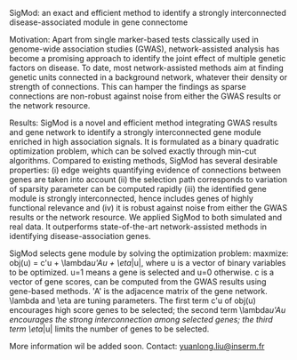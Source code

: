 SigMod: an exact and efficient method to identify a strongly interconnected disease-associated module in gene connectome

Motivation: Apart from single marker-based tests classically used in genome-wide association studies (GWAS), network-assisted analysis has become a promising approach to identify the joint effect of multiple genetic factors on disease. To date, most network-assisted methods aim at finding genetic units connected in a background network, whatever their density or strength of connections. This can hamper the findings as sparse connections are non-robust against noise from either the GWAS results or the network resource.

Results: SigMod is a novel and efficient method integrating GWAS results and gene network to identify a strongly interconnected gene module enriched in high association signals. It is formulated as a binary quadratic optimization problem, which can be solved exactly through min-cut algorithms. Compared to existing methods, SigMod has several desirable properties: (i) edge weights quantifying evidence of connections between genes are taken into account (ii) the selection path corresponds to variation of sparsity parameter can be computed rapidly (iii) the identified gene module is strongly interconnected, hence includes genes of highly functional relevance and (iv) it is robust against noise from either the GWAS results or the network resource. We applied SigMod to both simulated and real data. It outperforms state-of-the-art network-assisted methods in identifying disease-association genes.

SigMod selects gene module by solving the optimization problem: maxmize: obj(u) = c'u + \lambda*u'*A*u + \eta*|u|, where u is a vector of binary variables to be optimized. u=1 means a gene is selected and u=0 otherwise. c is a vector of gene scores, can be computed from the GWAS results using gene-based methods. 'A' is the adjacence matrix of the  gene network. \lambda and \eta are tuning parameters. The first term c'u of obj(u) encourages high score genes to be selected; the second term \lambda*u'*A*u encourages the strong interconnection among selected genes; the third term \eta*|u| limits the number of genes to be selected.


More information wil be added soon.
Contact: yuanlong.liu@inserm.fr
